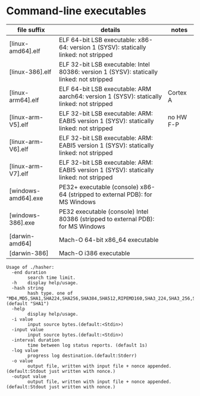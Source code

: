 # Command-line executables



| file suffix | details | notes |
|--------------------|-------------------------------------------------------------------------------------------|----------------|
| [linux-amd64].elf | ELF 64-bit LSB executable: x86-64: version 1 (SYSV): statically linked: not stripped |
| [linux-386].elf | ELF 32-bit LSB executable: Intel 80386: version 1 (SYSV): statically linked: not stripped |
| [linux-arm64].elf | ELF 64-bit LSB executable: ARM aarch64: version 1 (SYSV): statically linked: not stripped | Cortex A |
| [linux-arm-V5].elf | ELF 32-bit LSB executable: ARM: EABI5 version 1 (SYSV): statically linked: not stripped | no HW F-P |
| [linux-arm-V6].elf | ELF 32-bit LSB executable: ARM: EABI5 version 1 (SYSV): statically linked: not stripped |  |
| [linux-arm-V7].elf | ELF 32-bit LSB executable: ARM: EABI5 version 1 (SYSV): statically linked: not stripped |  |
| [windows-amd64].exe | PE32+ executable (console) x86-64 (stripped to external PDB): for MS Windows | |
| [windows-386].exe | PE32 executable (console) Intel 80386 (stripped to external PDB): for MS Windows | |
| [darwin-amd64] | Mach-O 64-bit x86_64 executable |  |
| [darwin-386] | Mach-O i386 executable |  |

```
Usage of ./hasher:
  -end duration
    	search time limit.
  -h	display help/usage.
  -hash string
    	hash type. one of "MD4,MD5,SHA1,SHA224,SHA256,SHA384,SHA512,RIPEMD160,SHA3_224,SHA3_256,SHA3_384,SHA3_512,SHA512_224,SHA512_256" (default "SHA1")
  -help
    	display help/usage.
  -i value
    	input source bytes.(default:<Stdin>)
  -input value
    	input source bytes.(default:<Stdin>)
  -interval duration
    	time between log status reports. (default 1s)
  -log value
    	progress log destination.(default:Stderr)
  -o value
    	output file, written with input file + nonce appended.(default:Stdout just written with nonce.)
  -output value
    	output file, written with input file + nonce appended.(default:Stdout just written with nonce.)
